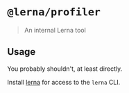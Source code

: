 # `@lerna/profiler`

> An internal Lerna tool

## Usage

You probably shouldn't, at least directly.

Install [lerna](https://www.npmjs.com/package/lerna) for access to the `lerna`
CLI.
